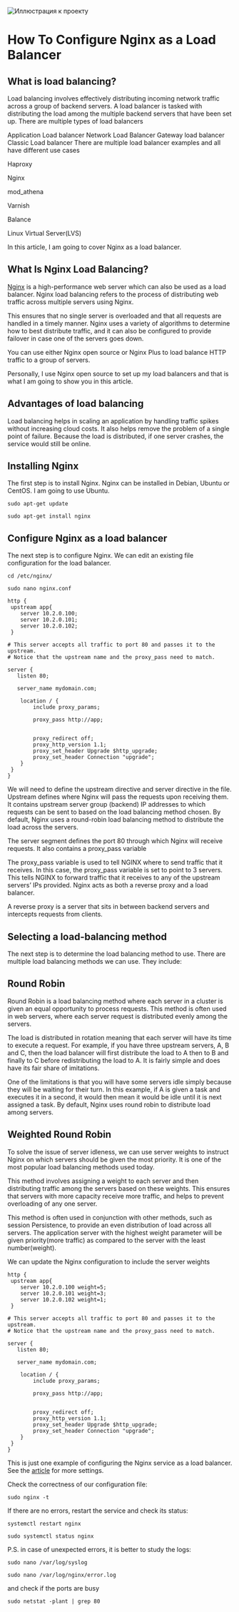 ![Иллюстрация к проекту](https://github.com/konstantinnaumov/naumov_project/blob/main/Task%201/Nginx-Load-Balancing.webp)
# How To Configure Nginx as a Load Balancer 

## What is load balancing?
Load balancing involves effectively distributing incoming network traffic across a group of backend servers. A load balancer is tasked with distributing the load among the multiple backend servers that have been set up. There are multiple types of load balancers

Application Load balancer
Network Load Balancer
Gateway load balancer
Classic Load balancer
There are multiple load balancer examples and all have different use cases

Haproxy

Nginx

mod_athena

Varnish

Balance

Linux Virtual Server(LVS)

In this article, I am going to cover Nginx as a load balancer.

## What Is Nginx Load Balancing?
[Nginx](https://docs.nginx.com/nginx/admin-guide/load-balancer/http-load-balancer/ "Nginx Guide")
 is a high-performance web server which can also be used as a load balancer. Nginx load balancing refers to the process of distributing web traffic across multiple servers using Nginx.

This ensures that no single server is overloaded and that all requests are handled in a timely manner. Nginx uses a variety of algorithms to determine how to best distribute traffic, and it can also be configured to provide failover in case one of the servers goes down.

You can use either Nginx open source or Nginx Plus to load balance HTTP traffic to a group of servers.

Personally, I use Nginx open source to set up my load balancers and that is what I am going to show you in this article.

## Advantages of load balancing
Load balancing helps in scaling an application by handling traffic spikes without increasing cloud costs. It also helps remove the problem of a single point of failure. Because the load is distributed, if one server crashes, the service would still be online.
## Installing Nginx
The first step is to install Nginx. Nginx can be installed in Debian, Ubuntu or CentOS. I am going to use Ubuntu.

`sudo apt-get update`

`sudo apt-get install nginx`
## Configure Nginx as a load balancer
The next step is to configure Nginx. We can edit an existing file configuration for the load balancer.

`cd /etc/nginx/`

`sudo nano nginx.conf`

    http {
     upstream app{
        server 10.2.0.100; 
        server 10.2.0.101;
        server 10.2.0.102;
     }
  
    # This server accepts all traffic to port 80 and passes it to the upstream. 
    # Notice that the upstream name and the proxy_pass need to match.
  
    server {
       listen 80; 
       
       server_name mydomain.com;
  
        location / {
            include proxy_params;
           
            proxy_pass http://app;
            
  
            proxy_redirect off;
            proxy_http_version 1.1;
            proxy_set_header Upgrade $http_upgrade;
            proxy_set_header Connection "upgrade";
        }
     }
    }

We will need to define the upstream directive and server directive in the file. Upstream defines where Nginx will pass the requests upon receiving them. It contains upstream server group (backend) IP addresses to which requests can be sent to based on the load balancing method chosen. By default, Nginx uses a round-robin load balancing method to distribute the load across the servers.

The server segment defines the port 80 through which Nginx will receive requests. It also contains a proxy_pass variable

The proxy_pass variable is used to tell NGINX where to send traffic that it receives. In this case, the proxy_pass variable is set to point to 3 servers. This tells NGINX to forward traffic that it receives to any of the upstream servers’ IPs provided. Nginx acts as both a reverse proxy and a load balancer.

A reverse proxy is a server that sits in between backend servers and intercepts requests from clients.

## Selecting a load-balancing method
The next step is to determine the load balancing method to use. There are multiple load balancing methods we can use. They include:

## Round Robin
Round Robin is a load balancing method where each server in a cluster is given an equal opportunity to process requests. This method is often used in web servers, where each server request is distributed evenly among the servers.

The load is distributed in rotation meaning that each server will have its time to execute a request. For example, if you have three upstream servers, A, B and C, then the load balancer will first distribute the load to A then to B and finally to C before redistributing the load to A. It is fairly simple and does have its fair share of imitations.

One of the limitations is that you will have some servers idle simply because they will be waiting for their turn. In this example, if A is given a task and executes it in a second, it would then mean it would be idle until it is next assigned a task. By default, Nginx uses round robin to distribute load among servers.

## Weighted Round Robin
To solve the issue of server idleness, we can use server weights to instruct Nginx on which servers should be given the most priority. It is one of the most popular load balancing methods used today.

This method involves assigning a weight to each server and then distributing traffic among the servers based on these weights. This ensures that servers with more capacity receive more traffic, and helps to prevent overloading of any one server.

This method is often used in conjunction with other methods, such as session Persistence, to provide an even distribution of load across all servers. The application server with the highest weight parameter will be given priority(more traffic) as compared to the server with the least number(weight).

We can update the Nginx configuration to include the server weights

    http {
     upstream app{
        server 10.2.0.100 weight=5; 
        server 10.2.0.101 weight=3;
        server 10.2.0.102 weight=1;
     }
  
    # This server accepts all traffic to port 80 and passes it to the upstream. 
    # Notice that the upstream name and the proxy_pass need to match.
  
    server {
       listen 80; 
       
       server_name mydomain.com;
  
        location / {
            include proxy_params;
           
            proxy_pass http://app;
            
  
            proxy_redirect off;
            proxy_http_version 1.1;
            proxy_set_header Upgrade $http_upgrade;
            proxy_set_header Connection "upgrade";
        }
     }
    } 

This is just one example of configuring the Nginx service as a load balancer. See the [article](https://www.iankumu.com/blog/nginx-load-balancing/ )  for more settings.

Check the correctness of our configuration file:

`sudo nginx -t`

If there are no errors, restart the service and check its status:

`systemctl restart nginx`

`sudo systemctl status nginx`

P.S. in case of unexpected errors, it is better to study the logs:

`sudo nano /var/log/syslog`

`sudo nano /var/log/nginx/error.log`

and check if the ports are busy

`sudo netstat -plant | grep 80`
